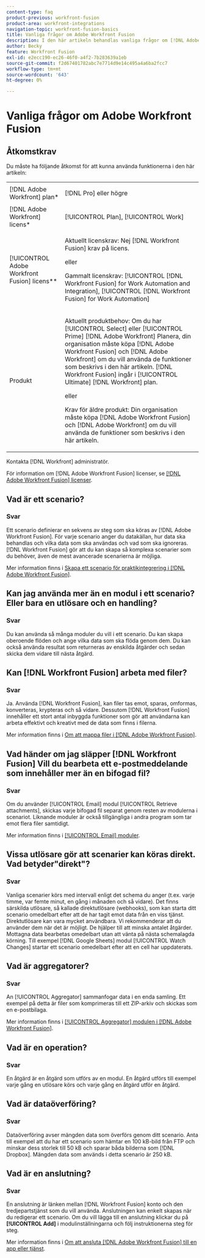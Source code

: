 ```yaml
---
content-type: faq
product-previous: workfront-fusion
product-area: workfront-integrations
navigation-topic: workfront-fusion-basics
title: Vanliga frågor om Adobe Workfront Fusion
description: I den här artikeln behandlas vanliga frågor om [!DNL Adobe Workfront Fusion], inklusive information om objekt som ofta används i Fusion-arbetsflöden
author: Becky
feature: Workfront Fusion
exl-id: e2ecc190-ec26-46f0-a4f2-7b283639a1eb
source-git-commit: f2d67401782abc7e7714d9e14c495a4a6ba2fcc7
workflow-type: tm+mt
source-wordcount: '643'
ht-degree: 0%

---
```


# Vanliga frågor om Adobe Workfront Fusion

## Åtkomstkrav

Du måste ha följande åtkomst för att kunna använda funktionerna i den här artikeln:

<table style="table-layout:auto"> 
 <col> 
 <col> 
 <tbody> 
  <tr> 
    <td role="rowheader">[!DNL Adobe Workfront] plan*</td> 
   <td> <p>[!DNL Pro] eller högre</p> </td> 
  </tr> 
  <tr data-mc-conditions=""> 
   <td role="rowheader">[!DNL Adobe Workfront] licens*</td> 
   <td> <p>[!UICONTROL Plan], [!UICONTROL Work]</p> </td> 
  </tr> 
  <tr> 
   <td role="rowheader">[!UICONTROL Adobe Workfront Fusion] licens**</td> 
   <td>
   <p>Aktuellt licenskrav: Nej [!DNL Workfront Fusion] krav på licens.</p>
   <p>eller</p>
   <p>Gammalt licenskrav: [!UICONTROL [!DNL Workfront Fusion] for Work Automation and Integration],  [!UICONTROL [!DNL Workfront Fusion] for Work Automation]</p>
   </td> 
  </tr> 
  <tr> 
   <td role="rowheader">Produkt</td> 
   <td>
   <p>Aktuellt produktbehov: Om du har [!UICONTROL Select] eller [!UICONTROL Prime] [!DNL Adobe Workfront] Planera, din organisation måste köpa [!DNL Adobe Workfront Fusion] och [!DNL Adobe Workfront] om du vill använda de funktioner som beskrivs i den här artikeln. [!DNL Workfront Fusion] ingår i [!UICONTROL Ultimate] [!DNL Workfront] plan.</p>
   <p>eller</p>
   <p>Krav för äldre produkt: Din organisation måste köpa [!DNL Adobe Workfront Fusion] och [!DNL Adobe Workfront] om du vill använda de funktioner som beskrivs i den här artikeln.</p>
   </td> 
  </tr> 
 </tbody> 
</table>

Kontakta [!DNL Workfront] administratör.

För information om [!DNL Adobe Workfront Fusion] licenser, se [[!DNL Adobe Workfront Fusion] licenser](../../workfront-fusion/get-started/license-automation-vs-integration.md).

## Vad är ett scenario?

### Svar

Ett scenario definierar en sekvens av steg som ska köras av [!DNL Adobe Workfront Fusion]. För varje scenario anger du datakällan, hur data ska behandlas och vilka data som ska användas och vad som ska ignoreras. [!DNL Workfront Fusion] gör att du kan skapa så komplexa scenarier som du behöver, även de mest avancerade scenarierna är möjliga.

Mer information finns i [Skapa ett scenario för praktikintegrering i [!DNL Adobe Workfront Fusion]](../../workfront-fusion/get-started/create-a-practice-scenario.md).

## Kan jag använda mer än en modul i ett scenario? Eller bara en utlösare och en handling?

### Svar

Du kan använda så många moduler du vill i ett scenario. Du kan skapa oberoende flöden och ange vilka data som ska flöda genom dem. Du kan också använda resultat som returneras av enskilda åtgärder och sedan skicka dem vidare till nästa åtgärd.

## Kan [!DNL Workfront Fusion] arbeta med filer?

### Svar

Ja. Använda [!DNL Workfront Fusion], kan filer tas emot, sparas, omformas, konverteras, krypteras och så vidare. Dessutom [!DNL Workfront Fusion] innehåller ett stort antal inbyggda funktioner som gör att användarna kan arbeta effektivt och kreativt med de data som finns i filerna.

Mer information finns i [Om att mappa filer i [!DNL Adobe Workfront Fusion]](../../workfront-fusion/mapping/about-mapping-files.md).

## Vad händer om jag släpper [!DNL Workfront Fusion] Vill du bearbeta ett e-postmeddelande som innehåller mer än en bifogad fil?

### Svar

Om du använder [!UICONTROL Email] modul [!UICONTROL Retrieve attachments], skickas varje bifogad fil separat genom resten av modulerna i scenariot. Liknande moduler är också tillgängliga i andra program som tar emot flera filer samtidigt.

Mer information finns i [[!UICONTROL Email] moduler](../../workfront-fusion/apps-and-their-modules/email-modules.md).

## Vissa utlösare gör att scenarier kan köras direkt. Vad betyder&quot;direkt&quot;?

### Svar

Vanliga scenarier körs med intervall enligt det schema du anger (t.ex. varje timme, var femte minut, en gång i månaden och så vidare). Det finns särskilda utlösare, så kallade direktutlösare (webhooks), som kan starta ditt scenario omedelbart efter att de har tagit emot data från en viss tjänst. Direktutlösare kan vara mycket användbara. Vi rekommenderar att du använder dem när det är möjligt. De hjälper till att minska antalet åtgärder. Mottagna data bearbetas omedelbart utan att vänta på nästa schemalagda körning. Till exempel [!DNL Google Sheets] modul [!UICONTROL Watch Changes] startar ett scenario omedelbart efter att en cell har uppdaterats.

## Vad är aggregatorer?

### Svar

An [!UICONTROL Aggregator] sammanfogar data i en enda samling. Ett exempel på detta är filer som komprimeras till ett ZIP-arkiv och skickas som en e-postbilaga.

Mer information finns i [[!UICONTROL Aggregator] modulen i [!DNL Adobe Workfront Fusion]](../../workfront-fusion/modules/aggregator-module.md).

## Vad är en operation?

### Svar

En åtgärd är en åtgärd som utförs av en modul. En åtgärd utförs till exempel varje gång en utlösare körs och varje gång en åtgärd utför en åtgärd.

## Vad är dataöverföring?

### Svar

Dataöverföring avser mängden data som överförs genom ditt scenario. Anta till exempel att du har ett scenario som hämtar en 100 kB-bild från FTP och minskar dess storlek till 50 kB och sparar båda bilderna som [!DNL Dropbox]. Mängden data som används i detta scenario är 250 kB.

## Vad är en anslutning?

### Svar

En anslutning är länken mellan [!DNL Workfront Fusion] konto och den tredjepartstjänst som du vill använda. Anslutningen kan enkelt skapas när du redigerar ett scenario. Om du vill lägga till en anslutning klickar du på **[!UICONTROL Add]** i modulinställningarna och följ instruktionerna steg för steg.

Mer information finns i [Om att ansluta [!DNL Adobe Workfront Fusion] till en app eller tjänst](../../workfront-fusion/connections/about-connecting-wf-fusion-to-app-or-service.md).
